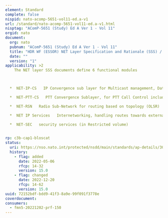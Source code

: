 ```yaml
---
element: Standard
complete: false
nispid: nato-acomp-5651-vol11-ed.a-v1
url: /standard/nato-acomp-5651-vol11-ed.a-v1.html
nisptag: "AComP-5651 (Study) Ed A Ver 1 - Vol 11"
orgid: nato
document:
  org: nato
  pubnum: "AComP-5651 (Study) Ed A Ver 1 - Vol 11"
  title: "HDR WF (ESSOR) NET Layer Specification and Rationale (SSS) / Interface Control Document (ICD)"
  date: ""
  version: "1"
applicability: >2
    The NET layer SSS documents define 6 functional modules 

  

  *  NET-IP-CS   IP Convergence sub layer for Multicast management, Data communication, managing data transmission and data reception, Classification of data packet based on IP level information...

  *  NET-PTT-CS   PTT Convergence Sublayer, for PTT Call Control including PTT groups management, Call Management and Voice traffic control

  *  NET-RSN   Radio Sub-Network for routing based on topology (OLSR)

  *  NET IP Services   Internetworking, handling routes towards external networks with an internal HNA management.

  *  NET-SEC   security services (in Restricted volume)

  
rp: c3b-cap1-bloscat
status:
  uri: https://nso.nato.int/protected/nsdd/main/standards/ap-details/3013/EN
  history: 
    - flag: added
      date: 2022-05-06
      rfcp: 14-32
      version: 15.0
    - flag: changed
      date: 2022-12-20
      rfcp: 14-62
      version: 15.0
uuid: 72152bdf-bdd9-41f3-8a9e-99f091f3778e
coverdocument:
consumers:
  - fmn5-20221202-prf-150
---
```

